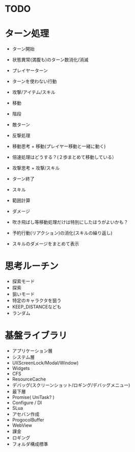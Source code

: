 # TODO

# ターン処理

- ターン開始
 - 状態異常(満腹も)のターン数消化/消滅

- プレイヤーターン
 - ターンを使わない行動
 - 攻撃/アイテム/スキル
 - 移動
  - 階段
 

- 敵ターン
 - 反撃処理
 - 移動思考 + 移動(プレイヤー移動と一緒に動く)
  - 倍速処理はどうする？(２歩まとめて移動している）
 - 攻撃思考 + 攻撃/スキル

- ターン終了

- スキル
 - 範囲計算
 - ダメージ
 - 吹き飛ばし等移動処理だけは特別にしたほうがよいかも？
 - 予約行動(リアクション)の消化(スキルの繰り返し)

- スキルのダメージをまとめて表示

# 思考ルーチン

- 探索モード
 - 探索
- 狙いモード
 - 特定のキャラクタを狙う
 - KEEP_DISTANCEなども
- ランダム

# 基盤ライブラリ

* アプリケーション層
* システム層
 * UI(ScreenLock/Modal/Window)
 * Widgets
 * CFS
 * ResourceCache
 * デバッグ(スクリーンショット/ロギング/デバッグメニュー)
* 最下層
 * Promise( UniTask? )
 * Configure / DI
 * SLua
 * アセバン作成
 * ProgocolBuffer
 * WebView
 * 課金
 * ロギング
 * フォルダ構成標準

